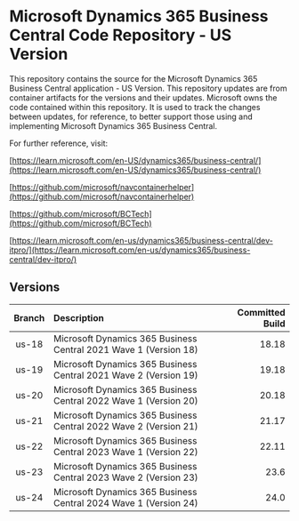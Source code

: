# Microsoft Dynamics 365 Business Central Code Repository - US Version 

This repository contains the source for the Microsoft Dynamics 365 Business Central application - US Version. This repository updates are from container artifacts for the versions and their updates. Microsoft owns the code contained within this repository. It is used to track the changes between updates, for reference, to better support those using and implementing Microsoft Dynamics 365 Business Central.

For further reference, visit: 

[https://learn.microsoft.com/en-US/dynamics365/business-central/](https://learn.microsoft.com/en-US/dynamics365/business-central/)

[https://github.com/microsoft/navcontainerhelper](https://github.com/microsoft/navcontainerhelper)

[https://github.com/microsoft/BCTech](https://github.com/microsoft/BCTech)

[https://learn.microsoft.com/en-us/dynamics365/business-central/dev-itpro/](https://learn.microsoft.com/en-us/dynamics365/business-central/dev-itpro/)

## Versions

| **Branch**   | **Description**  | Committed Build |
|    :----:    | :---             | ---:  |
| us-18 | Microsoft Dynamics 365 Business Central 2021 Wave 1 (Version 18) | 18.18|
| us-19 | Microsoft Dynamics 365 Business Central 2021 Wave 2 (Version 19) | 19.18|
| us-20 | Microsoft Dynamics 365 Business Central 2022 Wave 1 (Version 20) | 20.18|
| us-21 | Microsoft Dynamics 365 Business Central 2022 Wave 2 (Version 21) | 21.17|
| us-22 | Microsoft Dynamics 365 Business Central 2023 Wave 1 (Version 22) | 22.11|
| us-23 | Microsoft Dynamics 365 Business Central 2023 Wave 2 (Version 23) | 23.6 |
| us-24 | Microsoft Dynamics 365 Business Central 2024 Wave 1 (Version 24) | 24.0 |
